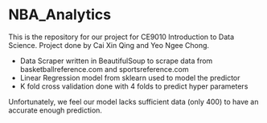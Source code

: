 # NBA_Analytics

This is the repository for our project for CE9010 Introduction to Data Science. Project done by Cai Xin Qing and Yeo Ngee Chong.

- Data Scraper written in BeautifulSoup to scrape data from basketballreference.com and sportsreference.com
- Linear Regression model from sklearn used to model the predictor
- K fold cross validation done with 4 folds to predict hyper parameters

Unfortunately, we feel our model lacks sufficient data (only 400) to have an accurate enough prediction.




